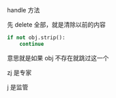 
handle 方法  

先 delete 全部，就是清除以前的内容  

```python
if not obj.strip():
    continue
```
意思就是如果 obj 不存在就跳过这一个  


zj 是专家  

j 是监管  



